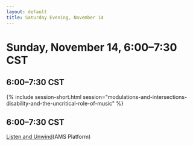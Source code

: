 ```yaml
---
layout: default
title: Saturday Evening, November 14
---
```


# Sunday, November 14, 6:00–7:30 CST


## 6:00–7:30 CST
{% include session-short.html session="modulations-and-intersections-disability-and-the-uncritical-role-of-music" %}

## 6:00–7:30 CST
<p class="non-session"><a href="">Listen and Unwind</a><span class="room">(AMS Platform)</span>
</p>
